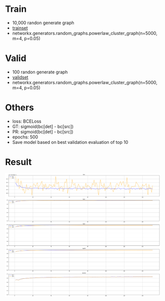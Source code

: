 # Train
- 10,000 randon generate graph
- [trainset](./../hw1_data/train/5000)
- networkx.generators.random_graphs.powerlaw_cluster_graph(n=5000, m=4, p=0.05)

# Valid
- 100 randon generate graph
- [validset](./../hw1_data/valid/5000)
- networkx.generators.random_graphs.powerlaw_cluster_graph(n=5000, m=4, p=0.05)


# Others
- loss: BCELoss
- GT: sigmoid(bc[det] - bc[src])
- PR: sigmoid(bc[det] - bc[src])
- epochs: 500
- Save model based on best validation evaluation of top 10

# Result
![](train_plt.png)
